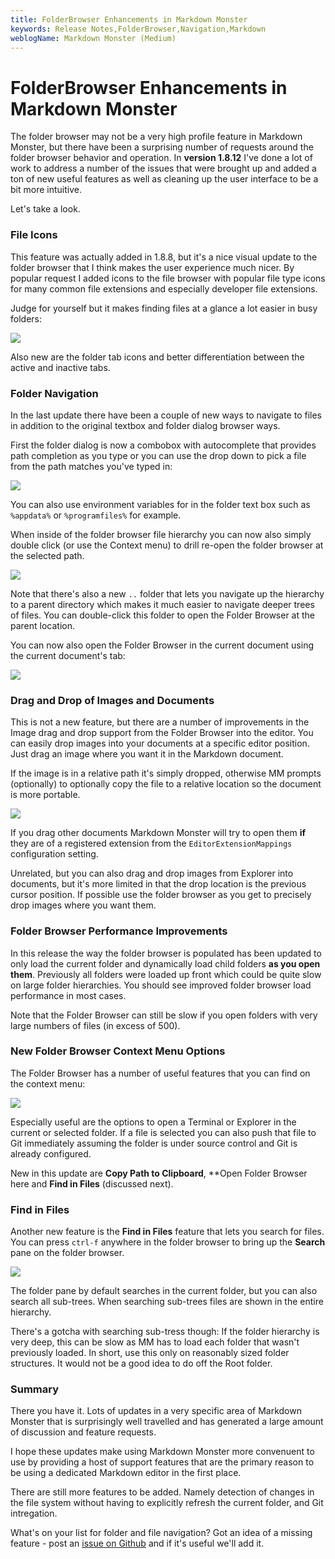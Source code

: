 ```yaml
---
title: FolderBrowser Enhancements in Markdown Monster
keywords: Release Notes,FolderBrowser,Navigation,Markdown
weblogName: Markdown Monster (Medium)
---
```

# FolderBrowser Enhancements in Markdown Monster

The folder browser may not be a very high profile feature in Markdown Monster, but there have been a surprising number of requests around the folder browser behavior and operation. In **version 1.8.12** I've done a lot of work to address a number of the issues that were brought up and added a ton of new useful features as well as cleaning up the user interface to be a bit more intuitive. 

Let's take a look.

### File Icons
This feature was actually added in 1.8.8, but it's a nice visual update to the folder browser that I think makes the user experience much nicer. By popular request I added icons to the file browser with popular file type icons for many common file extensions and especially developer file extensions. 

Judge for yourself but it makes finding files at a glance a lot easier in busy folders:

![](FileIcons.png)

Also new are the folder tab icons and better differentiation between the active and inactive tabs.

### Folder Navigation
In the last update there have been a couple of new ways to navigate to files in addition to the original textbox and folder dialog browser ways. 

First the folder dialog is now a combobox with autocomplete that provides path completion as you type or you can use the drop down to pick a file from the path matches you've typed in:

![](FolderAutoComplete.png)

You can also use environment variables for in the folder text box such as `%appdata%` or `%programfiles%` for example.

When inside of the folder browser file hierarchy you can now also simply double click (or use the Context menu) to drill re-open the folder browser at the selected path.

![](OpenFolderBrowserHere.png)

Note that there's also a new `..` folder that lets you navigate up the hierarchy to a parent directory which makes it much easier to navigate deeper trees of files. You can double-click this folder to open the Folder Browser at the parent location.

You can now also open the Folder Browser in the current document using the current document's tab:

![](OpenFolderBrowserHereFromTab.png)

### Drag and Drop of Images and Documents
This is not a new feature, but there are a number of improvements in the Image drag and drop support from the Folder Browser into the editor. You can easily drop images into your documents at a specific editor position. Just drag an image where you want it in the Markdown document. 

If the image is in a relative path it's simply dropped, otherwise MM prompts (optionally) to optionally copy the file to a relative location so the document is more portable.

![](DragAndDrop.png)

If you drag other documents Markdown Monster will try to open them **if** they are of a registered extension from the `EditorExtensionMappings` configuration setting.

Unrelated, but you can also drag and drop images from Explorer into documents, but it's more limited in that the drop location is the previous cursor position. If possible use the folder browser as you get to precisely drop images where you want them.

### Folder Browser Performance Improvements
In this release the way the folder browser is populated has been updated to only load the current folder and dynamically load child folders **as you open them**. Previously all folders were loaded up front which could be quite slow on large folder hierarchies. You should see improved folder browser load performance in most cases.

Note that the Folder Browser can still be slow if you open folders with very large numbers of files (in excess of 500). 

### New Folder Browser Context Menu Options
The Folder Browser has a number of useful features that you can find on the context menu:

![](FolderBrowserContextMenu.png)

Especially useful are the options to open a Terminal or Explorer in the current or selected folder. If a file is selected you can also push that file to Git immediately assuming the folder is under source control and Git is already configured.

New in this update are **Copy Path to Clipboard**, **Open Folder Browser here and **Find in Files** (discussed next).

### Find in Files
Another new feature is the **Find in Files** feature that lets you search for files. You can press `ctrl-f` anywhere in the folder browser to bring up the **Search** pane on the folder browser. 

![](FindInFolders.png)

The folder pane by default searches in the current folder, but you can also search all sub-trees. When searching sub-trees files are shown in the entire hierarchy.

There's a gotcha with searching sub-tress though: If the folder hierarchy is very deep, this can be slow as MM has to load each folder that wasn't previously loaded. In short, use this only on reasonably sized folder structures. It would not be a good idea to do off the Root folder.

### Summary
There you have it. Lots of updates in a very specific area of Markdown Monster that is surprisingly well travelled and has generated a large amount of discussion and feature requests.

I hope these updates make using Markdown Monster more convenuent to use by providing a host of support features that are the primary reason to be using a dedicated Markdown editor in the first place.

There are still more features to be added. Namely detection of changes in the file system without having to explicitly refresh the current folder, and Git intregation. 

What's on your list for folder and file navigation? Got an idea of a missing feature - post an [issue on Github](https://github.com/rickstrahl/MarkdownMonster/issues) and if it's useful we'll add it.